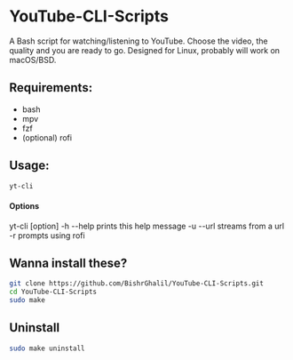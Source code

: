 # YouTube-CLI-Scripts
A Bash script for watching/listening to YouTube.
Choose the video, the quality and you are ready to go.
Designed for Linux, probably will work on macOS/BSD.

## Requirements:
- bash
- mpv
- fzf
- (optional) rofi

## Usage:
```bash
yt-cli
```
#### Options
yt-cli [option]
-h	--help		prints this help message
-u	--url <url>	streams from a url
-r 			prompts using rofi

## Wanna install these?

```bash
git clone https://github.com/BishrGhalil/YouTube-CLI-Scripts.git
cd YouTube-CLI-Scripts
sudo make
```

## Uninstall
```bash
sudo make uninstall
```
